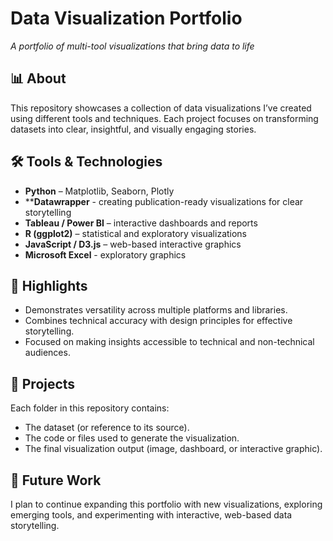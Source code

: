 # Data Visualization Portfolio  
*A portfolio of multi-tool visualizations that bring data to life*  

## 📊 About  
This repository showcases a collection of data visualizations I’ve created using different tools and techniques. Each project focuses on transforming datasets into clear, insightful, and visually engaging stories.  

## 🛠 Tools & Technologies  
- **Python** – Matplotlib, Seaborn, Plotly
- ****Datawrapper** - creating publication-ready visualizations for clear storytelling
- **Tableau / Power BI** – interactive dashboards and reports  
- **R (ggplot2)** – statistical and exploratory visualizations  
- **JavaScript / D3.js** – web-based interactive graphics
- **Microsoft Excel** - exploratory graphics

## 🌟 Highlights  
- Demonstrates versatility across multiple platforms and libraries.  
- Combines technical accuracy with design principles for effective storytelling.  
- Focused on making insights accessible to technical and non-technical audiences.  

## 📂 Projects  
Each folder in this repository contains:  
- The dataset (or reference to its source).  
- The code or files used to generate the visualization.  
- The final visualization output (image, dashboard, or interactive graphic).  

## 🚀 Future Work  
I plan to continue expanding this portfolio with new visualizations, exploring emerging tools, and experimenting with interactive, web-based data storytelling.  


